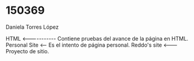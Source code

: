# 150369
Daniela Torres López

HTML <----------- Contiene pruebas del avance de la página en HTML.
Personal Site <-- Es el intento de página personal.
Reddo's site <--- Proyecto de sitio.
